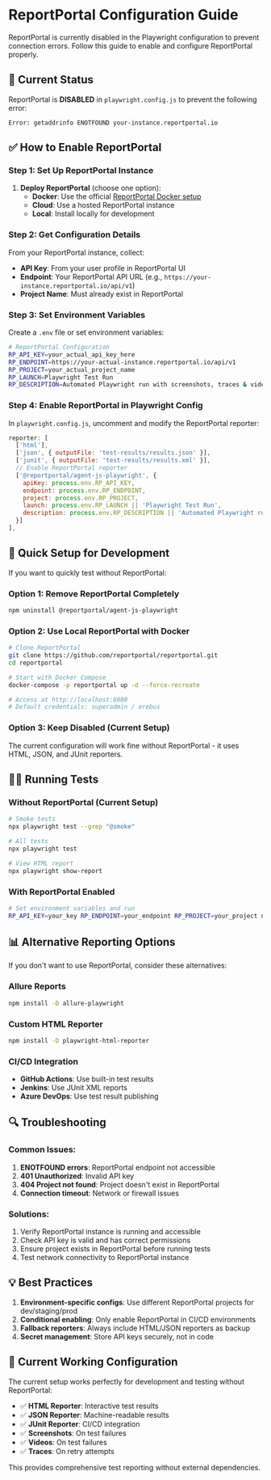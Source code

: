 # ReportPortal Configuration Guide

ReportPortal is currently disabled in the Playwright configuration to prevent connection errors. Follow this guide to enable and configure ReportPortal properly.

## 🚫 Current Status
ReportPortal is **DISABLED** in `playwright.config.js` to prevent the following error:
```
Error: getaddrinfo ENOTFOUND your-instance.reportportal.io
```

## ✅ How to Enable ReportPortal

### Step 1: Set Up ReportPortal Instance
1. **Deploy ReportPortal** (choose one option):
   - **Docker**: Use the official [ReportPortal Docker setup](https://github.com/reportportal/reportportal)
   - **Cloud**: Use a hosted ReportPortal instance
   - **Local**: Install locally for development

### Step 2: Get Configuration Details
From your ReportPortal instance, collect:
- **API Key**: From your user profile in ReportPortal UI
- **Endpoint**: Your ReportPortal API URL (e.g., `https://your-instance.reportportal.io/api/v1`)
- **Project Name**: Must already exist in ReportPortal

### Step 3: Set Environment Variables
Create a `.env` file or set environment variables:

```bash
# ReportPortal Configuration
RP_API_KEY=your_actual_api_key_here
RP_ENDPOINT=https://your-actual-instance.reportportal.io/api/v1
RP_PROJECT=your_actual_project_name
RP_LAUNCH=Playwright Test Run
RP_DESCRIPTION=Automated Playwright run with screenshots, traces & video
```

### Step 4: Enable ReportPortal in Playwright Config
In `playwright.config.js`, uncomment and modify the ReportPortal reporter:

```javascript
reporter: [
  ['html'],
  ['json', { outputFile: 'test-results/results.json' }],
  ['junit', { outputFile: 'test-results/results.xml' }],
  // Enable ReportPortal reporter
  ['@reportportal/agent-js-playwright', { 
    apiKey: process.env.RP_API_KEY,
    endpoint: process.env.RP_ENDPOINT,
    project: process.env.RP_PROJECT,
    launch: process.env.RP_LAUNCH || 'Playwright Test Run',
    description: process.env.RP_DESCRIPTION || 'Automated Playwright run'
  }]
],
```

## 🔧 Quick Setup for Development

If you want to quickly test without ReportPortal:

### Option 1: Remove ReportPortal Completely
```bash
npm uninstall @reportportal/agent-js-playwright
```

### Option 2: Use Local ReportPortal with Docker
```bash
# Clone ReportPortal
git clone https://github.com/reportportal/reportportal.git
cd reportportal

# Start with Docker Compose
docker-compose -p reportportal up -d --force-recreate

# Access at http://localhost:8080
# Default credentials: superadmin / erebus
```

### Option 3: Keep Disabled (Current Setup)
The current configuration will work fine without ReportPortal - it uses HTML, JSON, and JUnit reporters.

## 🏃‍♂️ Running Tests

### Without ReportPortal (Current Setup)
```bash
# Smoke tests
npx playwright test --grep "@smoke"

# All tests  
npx playwright test

# View HTML report
npx playwright show-report
```

### With ReportPortal Enabled
```bash
# Set environment variables and run
RP_API_KEY=your_key RP_ENDPOINT=your_endpoint RP_PROJECT=your_project npx playwright test --grep "@smoke"
```

## 📊 Alternative Reporting Options

If you don't want to use ReportPortal, consider these alternatives:

### Allure Reports
```bash
npm install -D allure-playwright
```

### Custom HTML Reporter  
```bash
npm install -D playwright-html-reporter
```

### CI/CD Integration
- **GitHub Actions**: Use built-in test results
- **Jenkins**: Use JUnit XML reports
- **Azure DevOps**: Use test result publishing

## 🔍 Troubleshooting

### Common Issues:
1. **ENOTFOUND errors**: ReportPortal endpoint not accessible
2. **401 Unauthorized**: Invalid API key
3. **404 Project not found**: Project doesn't exist in ReportPortal
4. **Connection timeout**: Network or firewall issues

### Solutions:
1. Verify ReportPortal instance is running and accessible
2. Check API key is valid and has correct permissions
3. Ensure project exists in ReportPortal before running tests
4. Test network connectivity to ReportPortal instance

## 💡 Best Practices

1. **Environment-specific configs**: Use different ReportPortal projects for dev/staging/prod
2. **Conditional enabling**: Only enable ReportPortal in CI/CD environments
3. **Fallback reporters**: Always include HTML/JSON reporters as backup
4. **Secret management**: Store API keys securely, not in code

## 📝 Current Working Configuration

The current setup works perfectly for development and testing without ReportPortal:

- ✅ **HTML Reporter**: Interactive test results
- ✅ **JSON Reporter**: Machine-readable results  
- ✅ **JUnit Reporter**: CI/CD integration
- ✅ **Screenshots**: On test failures
- ✅ **Videos**: On test failures
- ✅ **Traces**: On retry attempts

This provides comprehensive test reporting without external dependencies.
